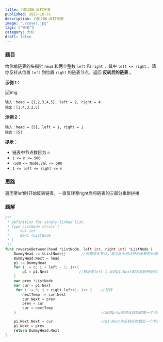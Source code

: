 ```yaml
---
title: 力扣206:反转链表
published: 2025-10-31
description: 力扣206:反转链表
image: "./cover.jpg"
tags: ["链表"]
category: 力扣
draft: false
---
```




### 题目

给你单链表的头指针 `head` 和两个整数 `left` 和 `right` ，其中 `left <= right` 。请你反转从位置 `left` 到位置 `right` 的链表节点，返回 **反转后的链表** 。

 

**示例 1：**

![img](https://assets.leetcode.com/uploads/2021/02/19/rev2ex2.jpg)

```
输入：head = [1,2,3,4,5], left = 2, right = 4
输出：[1,4,3,2,5]
```

**示例 2：**

```
输入：head = [5], left = 1, right = 1
输出：[5]
```

 

**提示：**

- 链表中节点数目为 `n`
- `1 <= n <= 500`
- `-500 <= Node.val <= 500`
- `1 <= left <= right <= n`

 

### 思路

遍历至left时开始反转链表，一直反转至right后将链表的三部分重新拼接

### 题解

```go
/**
 * Definition for singly-linked list.
 * type ListNode struct {
 *     Val int
 *     Next *ListNode
 * }
 */
func reverseBetween(head *ListNode, left int, right int) *ListNode {
    DummyHead := &ListNode{}       //创建哑头节点，减少从头结点开始反转的代码复杂度
    DummyHead.Next = head
    p1 := DummyHead
    for i := 0; i < left - 1; i++{
        p1 = p1.Next              //移动至left-1,此时p1.Next即为反转开始的第一个节点
    }
    var prev *ListNode
    var cur = p1.Next
     for i := 0; i < right-left+1; i++ {    //反转
        nextTemp := cur.Next 
        cur.Next = prev      
        prev = cur           
        cur = nextTemp       
    }										//此时prev指向反转后的第一个节点

    p1.Next.Next = cur                      //p1.Next为反转后的最后一个节点             
    p1.Next = prev
    return DummyHead.Next
}
```







